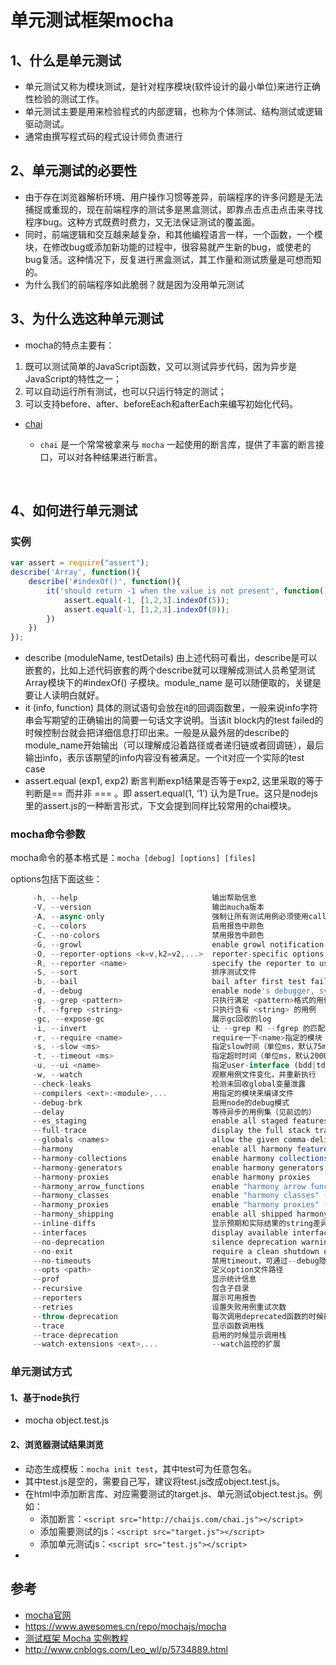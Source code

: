 # 单元测试框架mocha

## 1、什么是单元测试

- 单元测试又称为模块测试，是针对程序模块(软件设计的最小单位)来进行正确性检验的测试工作。
- 单元测试主要是用来检验程式的内部逻辑，也称为个体测试、结构测试或逻辑驱动测试。
- 通常由撰写程式码的程式设计师负责进行

## 2、单元测试的必要性

- 由于存在浏览器解析环境、用户操作习惯等差异，前端程序的许多问题是无法捕捉或重现的，现在前端程序的测试多是黑盒测试，即靠点击点击点击来寻找程序bug。这种方式既费时费力，又无法保证测试的覆盖面。
- 同时，前端逻辑和交互越来越复杂，和其他编程语言一样，一个函数，一个模块，在修改bug或添加新功能的过程中，很容易就产生新的bug，或使老的bug复活。这种情况下，反复进行黑盒测试，其工作量和测试质量是可想而知的。
- 为什么我们的前端程序如此脆弱？就是因为没用单元测试

## 3、为什么选这种单元测试

- mocha的特点主要有：

1. 既可以测试简单的JavaScript函数，又可以测试异步代码，因为异步是JavaScript的特性之一；
2. 可以自动运行所有测试，也可以只运行特定的测试；
3. 可以支持before、after、beforeEach和afterEach来编写初始化代码。

- [chai](http://chaijs.com/api/)

  - `chai` 是一个常常被拿来与 `mocha` 一起使用的断言库，提供了丰富的断言接口，可以对各种结果进行断言。

    ​

## 4、如何进行单元测试

### 实例

```javascript
var assert = require("assert");
describe('Array', function(){
    describe('#indexOf()', function(){
        it('should return -1 when the value is not present', function(){
            assert.equal(-1, [1,2,3].indexOf(5));
            assert.equal(-1, [1,2,3].indexOf(0));
        })
    })
});
```

- describe (moduleName, testDetails)
  由上述代码可看出，describe是可以嵌套的，比如上述代码嵌套的两个describe就可以理解成测试人员希望测试Array模块下的#indexOf() 子模块。module_name 是可以随便取的，关键是要让人读明白就好。
- it (info, function)
  具体的测试语句会放在it的回调函数里，一般来说info字符串会写期望的正确输出的简要一句话文字说明。当该it block内的test failed的时候控制台就会把详细信息打印出来。一般是从最外层的describe的module_name开始输出（可以理解成沿着路径或者递归链或者回调链），最后输出info，表示该期望的info内容没有被满足。一个it对应一个实际的test case
- assert.equal (exp1, exp2)
  断言判断exp1结果是否等于exp2, 这里采取的等于判断是== 而并非 === 。即 assert.equal(1, ‘1’) 认为是True。这只是nodejs里的assert.js的一种断言形式，下文会提到同样比较常用的chai模块。

### mocha命令参数

mocha命令的基本格式是：`mocha [debug] [options] [files]`

options包括下面这些：

```javascript
     -h, --help                              输出帮助信息    
     -V, --version                           输出mucha版本    
     -A, --async-only                        强制让所有测试用例必须使用callback或者返回promise的方式来异步判断正确性    
     -c, --colors                            启用报告中颜色    
     -C, --no-colors                         禁用报告中颜色    
     -G, --growl                             enable growl notification support    
     -O, --reporter-options <k=v,k2=v2,...>  reporter-specific options    
     -R, --reporter <name>                   specify the reporter to use    
     -S, --sort                              排序测试文件    
     -b, --bail                              bail after first test failure    
     -d, --debug                             enable node's debugger, synonym for node --debug
     -g, --grep <pattern>                    只执行满足 <pattern>格式的用例    
     -f, --fgrep <string>                    只执行含有 <string> 的用例    
     -gc, --expose-gc                        展示gc回收的log    
     -i, --invert                            让 --grep 和 --fgrep 的匹配取反    
     -r, --require <name>                    require一下<name>指定的模块    
     -s, --slow <ms>                         指定slow时间（单位ms，默认75ms）    
     -t, --timeout <ms>                      指定超时时间（单位ms，默认2000ms）    
     -u, --ui <name>                         指定user-interface (bdd|tdd|exports)    
     -w, --watch                             观察用例文件变化，并重新执行    
     --check-leaks                           检测未回收global变量泄露    
     --compilers <ext>:<module>,...          用指定的模块来编译文件    
     --debug-brk                             启用node的debug模式    
     --delay                                 等待异步的用例集（见前边的）    
     --es_staging                            enable all staged features    
     --full-trace                            display the full stack trace    
     --globals <names>                       allow the given comma-delimited global [names]    
     --harmony                               enable all harmony features (except typeof)    
     --harmony-collections                   enable harmony collections (sets, maps, and weak maps)    
     --harmony-generators                    enable harmony generators    
     --harmony-proxies                       enable harmony proxies    
     --harmony_arrow_functions               enable "harmony arrow functions" (iojs)    
     --harmony_classes                       enable "harmony classes" (iojs)    
     --harmony_proxies                       enable "harmony proxies" (iojs)    
     --harmony_shipping                      enable all shipped harmony features (iojs)    
     --inline-diffs                          显示预期和实际结果的string差异比较    
     --interfaces                            display available interfaces    
     --no-deprecation                        silence deprecation warnings    
     --no-exit                               require a clean shutdown of the event loop: mocha will not call process.exit    
     --no-timeouts                           禁用timeout，可通过--debug隐式指定    
     --opts <path>                           定义option文件路径    
     --prof                                  显示统计信息    
     --recursive                             包含子目录    
     --reporters                             展示可用报告    
     --retries                               设置失败用例重试次数    
     --throw-deprecation                     每次调用deprecated函数的时候都抛出一个异常    
     --trace                                 显示函数调用栈    
     --trace-deprecation                     启用的时候显示调用栈    
     --watch-extensions <ext>,...            --watch监控的扩展  
```



### 单元测试方式

#### 1、基于node执行

- mocha object.test.js

####  2、浏览器测试结果浏览

- 动态生成模板：`mocha init test`，其中test可为任意包名。
- 其中test.js是空的，需要自己写，建议将test.js改成object.test.js。
- 在html中添加断言库、对应需要测试的target.js、单元测试object.test.js。例如：
  - 添加断言：`<script src="http://chaijs.com/chai.js"></script>`
  - 添加需要测试的js：`<script src="target.js"></script>`
  - 添加单元测试js：`<script src="test.js"></script>`
- ​





## 参考

- [mocha官网](https://mochajs.org/)
- https://www.awesomes.cn/repo/mochajs/mocha
- [测试框架 Mocha 实例教程](http://www.ruanyifeng.com/blog/2015/12/a-mocha-tutorial-of-examples.html)
- http://www.cnblogs.com/Leo_wl/p/5734889.html
